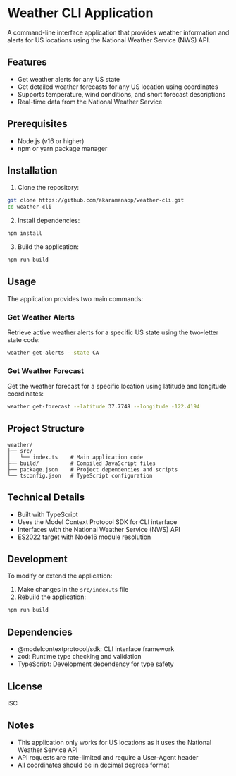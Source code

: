 # Weather CLI Application

A command-line interface application that provides weather information and alerts for US locations using the National Weather Service (NWS) API.

## Features

- Get weather alerts for any US state
- Get detailed weather forecasts for any US location using coordinates
- Supports temperature, wind conditions, and short forecast descriptions
- Real-time data from the National Weather Service

## Prerequisites

- Node.js (v16 or higher)
- npm or yarn package manager

## Installation

1. Clone the repository:
```bash
git clone https://github.com/akaramanapp/weather-cli.git
cd weather-cli
```

2. Install dependencies:
```bash
npm install
```

3. Build the application:
```bash
npm run build
```

## Usage

The application provides two main commands:

### Get Weather Alerts

Retrieve active weather alerts for a specific US state using the two-letter state code:

```bash
weather get-alerts --state CA
```

### Get Weather Forecast

Get the weather forecast for a specific location using latitude and longitude coordinates:

```bash
weather get-forecast --latitude 37.7749 --longitude -122.4194
```

## Project Structure

```
weather/
├── src/
│   └── index.ts    # Main application code
├── build/          # Compiled JavaScript files
├── package.json    # Project dependencies and scripts
└── tsconfig.json   # TypeScript configuration
```

## Technical Details

- Built with TypeScript
- Uses the Model Context Protocol SDK for CLI interface
- Interfaces with the National Weather Service (NWS) API
- ES2022 target with Node16 module resolution

## Development

To modify or extend the application:

1. Make changes in the `src/index.ts` file
2. Rebuild the application:
```bash
npm run build
```

## Dependencies

- @modelcontextprotocol/sdk: CLI interface framework
- zod: Runtime type checking and validation
- TypeScript: Development dependency for type safety

## License

ISC

## Notes

- This application only works for US locations as it uses the National Weather Service API
- API requests are rate-limited and require a User-Agent header
- All coordinates should be in decimal degrees format 